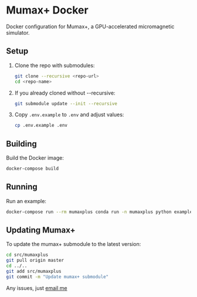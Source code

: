 # Mumax+ Docker

Docker configuration for Mumax+, a GPU-accelerated micromagnetic simulator.

## Setup

1. Clone the repo with submodules:
   ```bash
   git clone --recursive <repo-url>
   cd <repo-name>
   ```

2. If you already cloned without --recursive:
   ```bash
   git submodule update --init --recursive
   ```

3. Copy `.env.example` to `.env` and adjust values:
   ```bash
   cp .env.example .env
   ```

## Building

Build the Docker image:
```bash
docker-compose build
```

## Running

Run an example:
```bash
docker-compose run --rm mumaxplus conda run -n mumaxplus python examples/standardproblem4.py
```

## Updating Mumax+

To update the mumax+ submodule to the latest version:
```bash
cd src/mumaxplus
git pull origin master
cd ../..
git add src/mumaxplus
git commit -m "Update mumax+ submodule"
```

Any issues, just [email me](mailto:ahern669@ucr.edu)